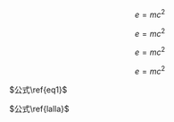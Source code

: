 $$
\begin{equation}\label{lalla}\tag{abcd}
e=mc^2
\end{equation}
$$

$$
\begin{equation}\tag{1}
e=mc^2
\end{equation}
$$

$$
e=mc^2
$$

$$
\begin{equation}\label{eq1}\tag{2}
e=mc^2
\end{equation}
$$

$公式\ref{eq1}$

$公式\ref{lalla}$